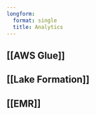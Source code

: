 ```yaml
---
longform:
  format: single
  title: Analytics
---
```

## [[AWS Glue]]

## [[Lake Formation]]

## [[EMR]]


